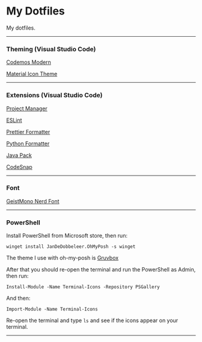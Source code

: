 # My Dotfiles

My dotfiles.

---

### Theming (Visual Studio Code)

[Codemos Modern](https://marketplace.visualstudio.com/items?itemName=Codemos.codemos-modern)

[Material Icon Theme](https://marketplace.visualstudio.com/items?itemName=PKief.material-icon-theme)

---

### Extensions (Visual Studio Code)

[Project Manager](https://marketplace.visualstudio.com/items?itemName=PKief.material-icon-theme)

[ESLint](https://marketplace.visualstudio.com/items?itemName=dbaeumer.vscode-eslint)

[Prettier Formatter](https://marketplace.visualstudio.com/items?itemName=esbenp.prettier-vscode)

[Python Formatter](https://marketplace.visualstudio.com/items?itemName=ms-python.black-formatter)

[Java Pack](https://marketplace.visualstudio.com/items?itemName=vscjava.vscode-java-pack)

[CodeSnap](https://marketplace.visualstudio.com/items?itemName=adpyke.codesnap)

---

### Font

[GeistMono Nerd Font](https://github.com/ryanoasis/nerd-fonts/releases/download/v3.2.1/GeistMono.zip)

---

### PowerShell

Install PowerShell from Microsoft store, then run:

`winget install JanDeDobbeleer.OhMyPosh -s winget`

The theme I use with oh-my-posh is [Gruvbox](https://github.com/JanDeDobbeleer/oh-my-posh/blob/main/themes/gruvbox.omp.json)

After that you should re-open the terminal and run the PowerShell as Admin, then run:

`Install-Module -Name Terminal-Icons -Repository PSGallery`

And then:

`Import-Module -Name Terminal-Icons`

Re-open the terminal and type `ls` and see if the icons appear on your terminal.

---
